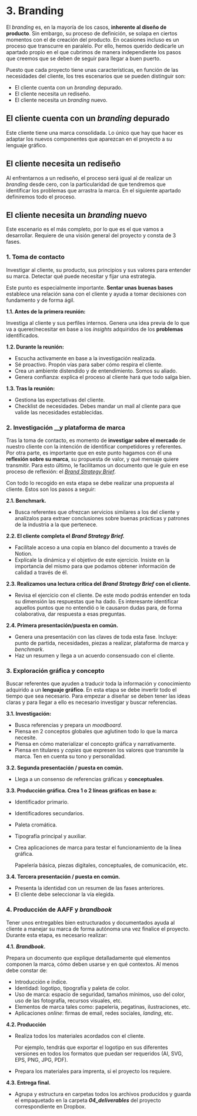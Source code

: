 # 3. Branding

El _branding_ es, en la mayoría de los casos, **inherente al diseño de producto**. Sin embargo, su proceso de definición, se solapa en ciertos momentos con el de creación del producto. En ocasiones incluso es un proceso que transcurre en paralelo. Por ello, hemos querido dedicarle un apartado propio en el que cubrimos de manera independiente los pasos que creemos que se deben de seguir para llegar a buen puerto.

Puesto que cada proyecto tiene unas características, en función de las necesidades del cliente, los tres escenarios que se pueden distinguir son:

* El cliente cuenta con un _branding_ depurado.
* El cliente necesita un rediseño.
* El cliente necesita un _branding_ nuevo.

## **El cliente cuenta con un** _**branding**_ **depurado**

Este cliente tiene una marca consolidada. Lo único que hay que hacer es adaptar los nuevos componentes que aparezcan en el proyecto a su lenguaje gráfico.

## **El cliente necesita un rediseño**

Al enfrentarnos a un rediseño, el proceso será igual al de realizar un _branding_ desde cero, con la particularidad de que tendremos que identificar los problemas que arrastra la marca. En el siguiente apartado definiremos todo el proceso.

## **El cliente necesita un** _**branding**_ **nuevo**

Este escenario es el más completo, por lo que es el que vamos a desarrollar. Requiere de una visión general del proyecto y consta de 3 fases.

### 1. Toma de contacto

Investigar al cliente, su producto, sus principios y sus valores para entender su marca. Detectar qué puede necesitar y fijar una estrategia.

Este punto es especialmente importante. **Sentar unas buenas bases** establece una relación sana con el cliente y ayuda a tomar decisiones con fundamento y de forma ágil.

**1.1. Antes de la primera reunión:**

Investiga al cliente y sus perfiles internos. Genera una idea previa de lo que va a querer/necesitar en base a los _insights_ adquiridos de los **problemas** identificados.

**1.2. Durante la reunión:**

* Escucha activamente en base a la investigación realizada.
* Sé proactivo. Propón vías para saber cómo respira el cliente.
* Crea un ambiente distendido y de entendimiento. Somos su aliado.
* Genera confianza: explica el proceso al cliente hará que todo salga bien.

**1.3. Tras la reunión:**

* Gestiona las expectativas del cliente.
* Checklist de necesidades. Debes mandar un mail al cliente para que valide las necesidades establecidas.

### 2. Investigación \_\_y plataforma de marca

Tras la toma de contacto, es momento de **investigar sobre el mercado** de nuestro cliente con la intención de identificar competidores y referentes. Por otra parte, es importante que en este punto hagamos con él una **reflexión sobre su marca**, su propuesta de valor, y qué mensaje quiere transmitir. Para esto último, le facilitamos un documento que le guíe en ese proceso de reflexión: el [_Brand Strategy Brief_](https://www.notion.so/mendesaltaren/Brand-Strategy-Brief-V2-58f760341b144236baa58303c11e2e83).

Con todo lo recogido en esta etapa se debe realizar una propuesta al cliente. Estos son los pasos a seguir:

**2.1. Benchmark.**

* Busca referentes que ofrezcan servicios similares a los del cliente y analízalos para extraer conclusiones sobre buenas prácticas y patrones de la industria a la que pertenece.

**2.2. El cliente completa el** _**Brand Strategy Brief.**_

* Facilítale acceso a una copia en blanco del documento a través de Notion.
* Explícale la dinámica y el objetivo de este ejercicio. Insiste en la importancia del mismo para que podamos obtener información de calidad a través de él.

**2.3. Realizamos una lectura crítica del** _**Brand Strategy Brief**_ **con el cliente.**

* Revisa el ejercicio con el cliente. De este modo podrás entender en toda su dimensión las respuestas que ha dado. Es interesante identificar aquellos puntos que no entendió o le causaron dudas para, de forma colaborativa, dar respuesta a esas preguntas.

**2.4. Primera presentación/puesta en común.**

* Genera una presentación con las claves de toda esta fase. Incluye: punto de partida, necesidades, piezas a realizar, plataforma de marca y _benchmark_.
* Haz un resumen y llega a un acuerdo consensuado con el cliente.

### 3. Exploración gráfica y concepto

Buscar referentes que ayuden a traducir toda la información y conocimiento adquirido a un **lenguaje gráfico**. En esta etapa se debe invertir todo el tiempo que sea necesario. Para empezar a diseñar se deben tener las ideas claras y para llegar a ello es necesario investigar y buscar referencias.

**3.1. Investigación:**

* Busca referencias y prepara un _moodboard_.
* Piensa en 2 conceptos globales que aglutinen todo lo que la marca necesite.
* Piensa en cómo materializar el concepto gráfica y narrativamente.
* Piensa en titulares y _copies_ que expresen los valores que transmite la marca. Ten en cuenta su tono y personalidad.

**3.2. Segunda presentación / puesta en común.**

* Llega a un consenso de referencias gráficas y **conceptuales**.

**3.3. Producción gráfica. Crea 1 o 2 líneas gráficas en base a:**

* Identificador primario.
* Identificadores secundarios.
* Paleta cromática.
* Tipografía principal y auxiliar.
* Crea aplicaciones de marca para testar el funcionamiento de la línea gráfica.

  Papelería básica, piezas digitales, conceptuales, de comunicación, etc.

**3.4. Tercera presentación / puesta en común.**

* Presenta la identidad con un resumen de las fases anteriores.
* El cliente debe seleccionar la vía elegida.

### 4. Producción de AAFF y _brandbook_

Tener unos entregables bien estructurados y documentados ayuda al cliente a manejar su marca de forma autónoma una vez finalice el proyecto. Durante esta etapa, es necesario realizar:

**4.1.** _**Brandbook**_**.**

Prepara un documento que explique detalladamente qué elementos componen la marca, cómo deben usarse y en qué contextos. Al menos debe constar de:

* Introducción e índice.
* Identidad: logotipo, tipografía y paleta de color.
* Uso de marca: espacio de seguridad, tamaños mínimos, uso del color, uso de las fotografía, recursos visuales, etc.
* Elementos de marca tales como: papelería, pegatinas, ilustraciones, etc.
* Aplicaciones _online_: firmas de email, redes sociales, _landing_, etc.

**4.2. Producción**

* Realiza todos los materiales acordados con el cliente.

  Por ejemplo, tendrás que exportar el logotipo en sus diferentes versiones en todos los formatos que puedan ser requeridos \(AI, SVG, EPS, PNG, JPG, PDF\).

* Prepara los materiales para imprenta, si el proyecto los requiere.

**4.3. Entrega final.**

* Agrupa y estructura en carpetas todos los archivos producidos y guarda el empaquetado en la carpeta _**04\_deliverables**_ del proyecto correspondiente en Dropbox.

